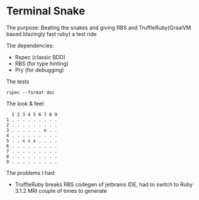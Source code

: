 # Terminal Snake

The purpose:  Beating the snakes and giving RBS and TruffleRuby(GraalVM based blazingly fast ruby) a test ride

The dependencies:
- Rspec (classic BDD)
- RBS (for type hinting)
- Pry (for debugging)

The tests
```shell
rspec --format doc
```

The look & feel:
``` 
  1 2 3 4 5 6 7 8 9 
1 . . . . . . . . . 
2 . . . . . . . . . 
3 . . . . . . o . . 
4 . . . . . . . . . 
5 . . x x x . . . . 
6 . . . . . . . . . 
7 . . . . . . . . . 
8 . . . . . . . . . 
9 . . . . . . . . .
```

The problems I had:
- TruffleRuby breaks RBS codegen of jetbrains IDE, had to switch to Ruby 3.1.2 MRI couple of times to generate